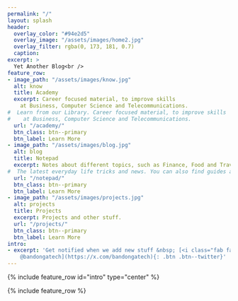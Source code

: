 ```yaml
---
permalink: "/"
layout: splash
header:
  overlay_color: "#94e2d5"
  overlay_image: "/assets/images/home2.jpg"
  overlay_filter: rgba(0, 173, 181, 0.7)
  caption:
excerpt: >
  Yet Another Blog<br />
feature_row:
- image_path: "/assets/images/know.jpg"
  alt: know
  title: Academy
  excerpt: Career focused material, to improve skills
    at Business, Computer Science and Telecommunications.
#  Learn from our Library. Career focused material, to improve skills
#    at Business, Computer Science and Telecommunications.
  url: "/academy/"
  btn_class: btn--primary
  btn_label: Learn More
- image_path: "/assets/images/blog.jpg"
  alt: blog
  title: Notepad
  excerpt: Notes about different topics, such as Finance, Food and Travel.
#  The latest everyday life tricks and news. You can also find guides about
  url: "/notepad/"
  btn_class: btn--primary
  btn_label: Learn More
- image_path: "/assets/images/projects.jpg"
  alt: projects
  title: Projects
  excerpt: Projects and other stuff.
  url: "/projects/"
  btn_class: btn--primary
  btn_label: Learn More
intro:
- excerpt: 'Get notified when we add new stuff &nbsp; [<i class="fab fa-x-twitter"></i>
    @bandongatech](https://x.com/bandongatech){: .btn .btn--twitter}'
---
```


{% include feature_row id="intro" type="center" %}

{% include feature_row %}
